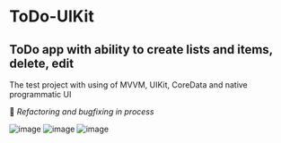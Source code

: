 # ToDo-UIKit
## ToDo app with ability to create lists and items, delete, edit

The test project with using of MVVM, UIKit, CoreData and native programmatic UI

:hammer: _Refactoring and bugfixing in process_

![image](https://user-images.githubusercontent.com/37950576/202877423-2abb3cb3-d9ad-494b-8f57-656844527716.png)
![image](https://user-images.githubusercontent.com/37950576/202877443-2b013d12-28e7-44fd-9d1e-ba0a0fa2fedd.png)
![image](https://user-images.githubusercontent.com/37950576/202877457-b964f56f-791e-480c-8777-df6f20f6d11b.png)

